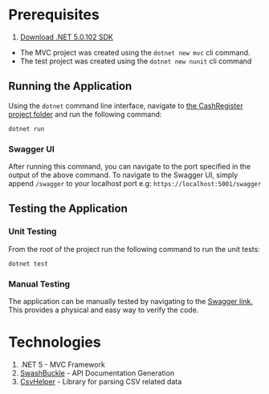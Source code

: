 # Prerequisites

1. [Download .NET 5.0.102 SDK](https://dotnet.microsoft.com/download/dotnet/5.0)
- The MVC project was created using the `dotnet new mvc` cli command.
- The test project was created using the `dotnet new nunit` cli command

## Running the Application
Using the `dotnet` command line interface, navigate to [the CashRegister project folder](./CashRegister) and run the following command:

```
dotnet run
```

### Swagger UI
After running this command, you can navigate to the port specified in the output of the above command. To navigate to the Swagger UI, 
simply append `/swagger` to your localhost port e.g: `https://localhost:5001/swagger`

## Testing the Application

### Unit Testing
From the root of the project run the following command to run the unit tests:

```
dotnet test
```

### Manual Testing
The application can be manually tested by navigating to the [Swagger link.](#swagger-ui) This provides a physical and easy way to 
verify the code. 

# Technologies

1. .NET 5 - MVC Framework
2. [SwashBuckle](https://www.nuget.org/packages/Swashbuckle) - API Documentation Generation
3. [CsvHelper](https://www.nuget.org/packages/CsvHelper) - Library for parsing CSV related data